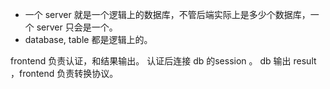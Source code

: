 - 一个 server 就是一个逻辑上的数据库，不管后端实际上是多少个数据库，一个 server 只会是一个。
- database, table  都是逻辑上的。
 
frontend 负责认证，和结果输出。
认证后连接 db 的session 。
db 输出 result ，frontend 负责转换协议。
